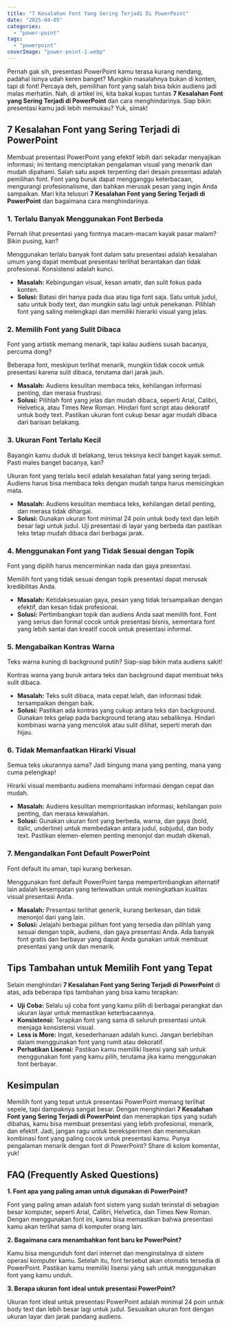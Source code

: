 ```yaml
---
title: "7 Kesalahan Font Yang Sering Terjadi Di PowerPoint"
date: "2025-04-05"
categories: 
  - "power-point"
tags: 
  - "powerpoint"
coverImage: "power-point-1.webp"
---
```


Pernah gak sih, presentasi PowerPoint kamu terasa kurang nendang, padahal isinya udah keren banget? Mungkin masalahnya bukan di konten, tapi di font! Percaya deh, pemilihan font yang salah bisa bikin audiens jadi malas merhatiin. Nah, di artikel ini, kita bakal kupas tuntas **7 Kesalahan Font yang Sering Terjadi di PowerPoint** dan cara menghindarinya. Siap bikin presentasi kamu jadi lebih memukau? Yuk, simak!

## 7 Kesalahan Font yang Sering Terjadi di PowerPoint

Membuat presentasi PowerPoint yang efektif lebih dari sekadar menyajikan informasi; ini tentang menciptakan pengalaman visual yang menarik dan mudah dipahami. Salah satu aspek terpenting dari desain presentasi adalah pemilihan font. Font yang buruk dapat mengganggu keterbacaan, mengurangi profesionalisme, dan bahkan merusak pesan yang ingin Anda sampaikan. Mari kita telusuri **7 Kesalahan Font yang Sering Terjadi di PowerPoint** dan bagaimana cara menghindarinya.

### 1\. Terlalu Banyak Menggunakan Font Berbeda

Pernah lihat presentasi yang fontnya macam-macam kayak pasar malam? Bikin pusing, kan?

Menggunakan terlalu banyak font dalam satu presentasi adalah kesalahan umum yang dapat membuat presentasi terlihat berantakan dan tidak profesional. Konsistensi adalah kunci.

- **Masalah:** Kebingungan visual, kesan amatir, dan sulit fokus pada konten.
- **Solusi:** Batasi diri hanya pada dua atau tiga font saja. Satu untuk judul, satu untuk body text, dan mungkin satu lagi untuk penekanan. Pilihlah font yang saling melengkapi dan memiliki hierarki visual yang jelas.

### 2\. Memilih Font yang Sulit Dibaca

Font yang artistik memang menarik, tapi kalau audiens susah bacanya, percuma dong?

Beberapa font, meskipun terlihat menarik, mungkin tidak cocok untuk presentasi karena sulit dibaca, terutama dari jarak jauh.

- **Masalah:** Audiens kesulitan membaca teks, kehilangan informasi penting, dan merasa frustrasi.
- **Solusi:** Pilihlah font yang jelas dan mudah dibaca, seperti Arial, Calibri, Helvetica, atau Times New Roman. Hindari font script atau dekoratif untuk body text. Pastikan ukuran font cukup besar agar mudah dibaca dari barisan belakang.

### 3\. Ukuran Font Terlalu Kecil

Bayangin kamu duduk di belakang, terus teksnya kecil banget kayak semut. Pasti males banget bacanya, kan?

Ukuran font yang terlalu kecil adalah kesalahan fatal yang sering terjadi. Audiens harus bisa membaca teks dengan mudah tanpa harus memicingkan mata.

- **Masalah:** Audiens kesulitan membaca teks, kehilangan detail penting, dan merasa tidak dihargai.
- **Solusi:** Gunakan ukuran font minimal 24 poin untuk body text dan lebih besar lagi untuk judul. Uji presentasi di layar yang berbeda dan pastikan teks tetap mudah dibaca dari berbagai jarak.

### 4\. Menggunakan Font yang Tidak Sesuai dengan Topik

Font yang dipilih harus mencerminkan nada dan gaya presentasi.

Memilih font yang tidak sesuai dengan topik presentasi dapat merusak kredibilitas Anda.

- **Masalah:** Ketidaksesuaian gaya, pesan yang tidak tersampaikan dengan efektif, dan kesan tidak profesional.
- **Solusi:** Pertimbangkan topik dan audiens Anda saat memilih font. Font yang serius dan formal cocok untuk presentasi bisnis, sementara font yang lebih santai dan kreatif cocok untuk presentasi informal.

### 5\. Mengabaikan Kontras Warna

Teks warna kuning di background putih? Siap-siap bikin mata audiens sakit!

Kontras warna yang buruk antara teks dan background dapat membuat teks sulit dibaca.

- **Masalah:** Teks sulit dibaca, mata cepat lelah, dan informasi tidak tersampaikan dengan baik.
- **Solusi:** Pastikan ada kontras yang cukup antara teks dan background. Gunakan teks gelap pada background terang atau sebaliknya. Hindari kombinasi warna yang mencolok atau sulit dilihat, seperti merah dan hijau.

### 6\. Tidak Memanfaatkan Hirarki Visual

Semua teks ukurannya sama? Jadi bingung mana yang penting, mana yang cuma pelengkap!

Hirarki visual membantu audiens memahami informasi dengan cepat dan mudah.

- **Masalah:** Audiens kesulitan memprioritaskan informasi, kehilangan poin penting, dan merasa kewalahan.
- **Solusi:** Gunakan ukuran font yang berbeda, warna, dan gaya (bold, italic, underline) untuk membedakan antara judul, subjudul, dan body text. Pastikan elemen-elemen penting menonjol dan mudah dikenali.

### 7\. Mengandalkan Font Default PowerPoint

Font default itu aman, tapi kurang berkesan.

Menggunakan font default PowerPoint tanpa mempertimbangkan alternatif lain adalah kesempatan yang terlewatkan untuk meningkatkan kualitas visual presentasi Anda.

- **Masalah:** Presentasi terlihat generik, kurang berkesan, dan tidak menonjol dari yang lain.
- **Solusi:** Jelajahi berbagai pilihan font yang tersedia dan pilihlah yang sesuai dengan topik, audiens, dan gaya presentasi Anda. Ada banyak font gratis dan berbayar yang dapat Anda gunakan untuk membuat presentasi yang unik dan menarik.

## Tips Tambahan untuk Memilih Font yang Tepat

Selain menghindari **7 Kesalahan Font yang Sering Terjadi di PowerPoint** di atas, ada beberapa tips tambahan yang bisa kamu terapkan:

- **Uji Coba:** Selalu uji coba font yang kamu pilih di berbagai perangkat dan ukuran layar untuk memastikan keterbacaannya.
- **Konsistensi:** Terapkan font yang sama di seluruh presentasi untuk menjaga konsistensi visual.
- **Less is More:** Ingat, kesederhanaan adalah kunci. Jangan berlebihan dalam menggunakan font yang rumit atau dekoratif.
- **Perhatikan Lisensi:** Pastikan kamu memiliki lisensi yang sah untuk menggunakan font yang kamu pilih, terutama jika kamu menggunakan font berbayar.

## Kesimpulan

Memilih font yang tepat untuk presentasi PowerPoint memang terlihat sepele, tapi dampaknya sangat besar. Dengan menghindari **7 Kesalahan Font yang Sering Terjadi di PowerPoint** dan menerapkan tips yang sudah dibahas, kamu bisa membuat presentasi yang lebih profesional, menarik, dan efektif. Jadi, jangan ragu untuk bereksperimen dan menemukan kombinasi font yang paling cocok untuk presentasi kamu. Punya pengalaman menarik dengan font di PowerPoint? Share di kolom komentar, yuk!

## FAQ (Frequently Asked Questions)

**1\. Font apa yang paling aman untuk digunakan di PowerPoint?**

Font yang paling aman adalah font sistem yang sudah terinstal di sebagian besar komputer, seperti Arial, Calibri, Helvetica, dan Times New Roman. Dengan menggunakan font ini, kamu bisa memastikan bahwa presentasi kamu akan terlihat sama di komputer orang lain.

**2\. Bagaimana cara menambahkan font baru ke PowerPoint?**

Kamu bisa mengunduh font dari internet dan menginstalnya di sistem operasi komputer kamu. Setelah itu, font tersebut akan otomatis tersedia di PowerPoint. Pastikan kamu memiliki lisensi yang sah untuk menggunakan font yang kamu unduh.

**3\. Berapa ukuran font ideal untuk presentasi PowerPoint?**

Ukuran font ideal untuk presentasi PowerPoint adalah minimal 24 poin untuk body text dan lebih besar lagi untuk judul. Sesuaikan ukuran font dengan ukuran layar dan jarak pandang audiens.
